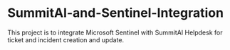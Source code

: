 # SummitAI-and-Sentinel-Integration
This project is to integrate Microsoft Sentinel with SummitAI Helpdesk for ticket and incident creation and update.

